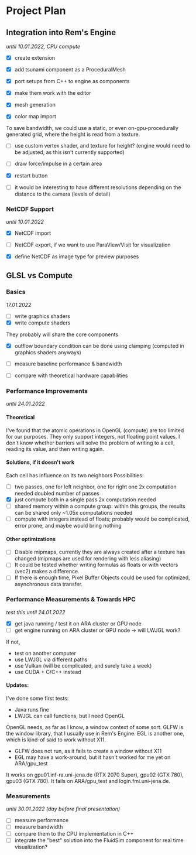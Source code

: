 # Project Plan

## Integration into Rem's Engine
*until 10.01.2022, CPU compute*

- [x] create extension
- [x] add tsunami component as a ProceduralMesh
- [x] port setups from C++ to engine as components
- [x] make them work with the editor
- [x] mesh generation

- [x] color map import

To save bandwidth, we could use a static, or even on-gpu-procedurally generated grid, where the height is read from a texture.
- [ ] use custom vertex shader, and texture for height? (engine would need to be adjusted, as this isn't currently
  supported)

- [ ] draw force/impulse in a certain area
- [x] restart button

- [ ] it would be interesting to have different resolutions depending on the distance to the camera
  (levels of detail)

### NetCDF Support
*until 10.01.2022*

- [x] NetCDF import
- [ ] NetCDF export, if we want to use ParaView/Visit for visualization

- [x] define NetCDF as image type for preview purposes

## GLSL vs Compute
### Basics
*17.01.2022*

- [ ] write graphics shaders
- [x] write compute shaders

They probably will share the core components

- [x] outflow boundary condition can be done using clamping (computed in graphics shaders anyways)

- [ ] measure baseline performance & bandwidth
- [ ] compare with theoretical hardware capabilities

### Performance Improvements
*until 24.01.2022*

#### Theoretical

I've found that the atomic operations in OpenGL (compute) are too limited for our purposes.
They only support integers, not floating point values.
I don't know whether barriers will solve the problem of writing to a cell, reading its value, and then writing again.

#### Solutions, if it doesn't work

Each cell has influence on its two neighbors Possibilities:
- [ ] two passes, one for left neighbor, one for right one 2x computation needed doubled number of passes
- [x] just compute both in a single pass 2x computation needed 
- [ ] shared memory within a compute group: within this groups, the results can be shared only ~1.05x computations needed
- [ ] compute with integers instead of floats; probably would be complicated, error prone, and maybe would bring nothing

#### Other optimizations

- [ ] Disable mipmaps, currently they are always created after a texture has changed (mipmaps are used for rendering with less aliasing)
- [ ] It could be tested whether writing formulas as floats or with vectors (vec2) makes a difference.
- [ ] If there is enough time, Pixel Buffer Objects could be used for optimized, asynchronous data transfer.

### Performance Measurements & Towards HPC
*test this until 24.01.2022*

- [x] get java running / test it on ARA cluster or GPU node
- [ ] get engine running on ARA cluster or GPU node -> will LWJGL work?

If not, 
- test on another computer 
- use LWJGL via different paths 
- use Vulkan (will be complicated, and surely take a week)
- use CUDA + C/C++ instead

#### Updates:

I've done some first tests:
- Java runs fine
- LWJGL can call functions, but I need OpenGL

OpenGL needs, as far as I know, a window context of some sort. 
GLFW is the window library, that I usually use in Rem's Engine.
EGL is another one, which is kind-of said to work without X11.

- GLFW does not run, as it fails to create a window without X11
- EGL may have a work-around, but it hasn't worked for me yet on ARA/gpu_test

It works on gpu01.inf-ra.uni-jena.de (RTX 2070 Super), gpu02 (GTX 780), gpu03 (GTX 780).
It fails on ARA/gpu_test and login.fmi.uni-jena.de.

### Measurements
*until 30.01.2022 (day before final presentation)*

- [ ] measure performance
- [ ] measure bandwidth
- [ ] compare them to the CPU implementation in C++
- [ ] integrate the "best" solution into the FluidSim component for real time visualization?